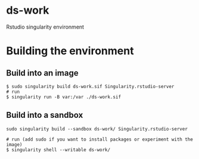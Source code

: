 # ds-work
Rstudio singularity environment

# Building the environment

## Build into an image
```
$ sudo singularity build ds-work.sif Singularity.rstudio-server
# run
$ singularity run -B var:/var ./ds-work.sif
```

## Build into a sandbox
```
sudo singularity build --sandbox ds-work/ Singularity.rstudio-server

# run (add sudo if you want to install packages or experiment with the image)
$ singularity shell --writable ds-work/
```
